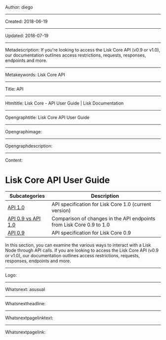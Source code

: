 Author: diego

----

Created: 2018-06-19

----

Updated: 2018-07-19

----

Metadescription: If you're looking to access the Lisk Core API (v0.9 or v1.0), our documentation outlines access restrictions, requests, responses, endpoints and more.

----

Metakeywords: Lisk Core API

----

Title: API

----

Htmltitle: Lisk Core - API User Guide | Lisk Documentation

----

Opengraphtitle: Lisk Core API User Guide

----

Opengraphimage: 

----

Opengraphdescription: 

----

Content: 

# Lisk Core API User Guide

Subcategories | Description
--- | --- 
[API 1.0](/documentation/lisk-core/user-guide/api/1-0) | API specification for Lisk Core 1.0 (current version)
[API 0.9 vs API 1.0](/documentation/lisk-core/user-guide/api/0-9-vs-1-0) | Comparison of changes in the API endpoints from Lisk Core 0.9 to 1.0
[API 0.9](/documentation/lisk-core/user-guide/api/0-9) |  API specification for Lisk Core 0.9

In this section, you can examine the various ways  to interact with a Lisk Node through API calls. If you are looking to access the Lisk Core API (v0.9 or v1.0), our documentation outlines access restrictions, requests, responses, endpoints and more.

----

Logo: 

----

Whatsnext: asusual

----

Whatsnextheadline: 

----

Whatsnextpagelinktext: 

----

Whatsnextpagelink: 
